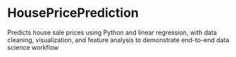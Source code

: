 # HousePricePrediction
Predicts house sale prices using Python and linear regression, with data cleaning, visualization, and feature analysis to demonstrate end-to-end data science workflow
